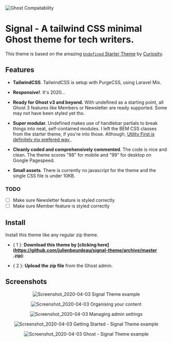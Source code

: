 ![Ghost Compatability](http://img.shields.io/badge/Compatible%20with%20Ghost-v3%20+-brightgreen.svg)

Signal - A tailwind CSS minimal Ghost theme for tech writers.
=======================================================

This theme is based on the amazing [`Undefined` Starter Theme](https://github.com/curiositry/undefined-ghost-theme
) by [Curiosity](https://creativemarket.com/Curiositry).

## Features

- **TailwindCSS**. TailwindCSS is setup with PurgeCSS, using Laravel Mix.

- **Responsive!**. It's 2020...

- **Ready for Ghost v3 and beyond.** With undefined as a starting point, all Ghost 3 features like Members or Newsletter
 are ready supported. Some may not have been styled yet tho.

- **Super modular.** Undefined makes use of handlebar partials to break things into neat, self-contained modules. I
 left the BEM CSS classes from the starter theme, if you're into those. Although, [Utility First is definitely my
  prefered way
 ](https://frontstuff.io/in-defense-of-utility-first-css).

- **Cleanly coded and comprehensively commented**. The code is nice and clean. The theme scores "98" for mobile and 
"99" for desktop on Google Pagespeed.


- **Small assets**. There is currently no javascript for the theme and the single CSS file is under 10KB.

### TODO

- [ ] Make sure Newsletter feature is styled correctly
- [ ] Make sure Member feature is styled correctly

## Install

Install this theme like any regular zip theme.

- { 1 }: **Download this theme by [clicking here](https://github.com/julienbourdeau/signal-theme/archive/master
.zip)**:

- { 2 }: **Upload the zip file** from the Ghost admin.


## Screenshots

<div style="text-align: center;">

![Screenshot_2020-04-03 Signal Theme example](https://user-images.githubusercontent.com/1525636/78338671-7a41db00-7593-11ea-9796-9e35bc95c219.png)

![Screenshot_2020-04-03 Organising your content](https://user-images.githubusercontent.com/1525636/78339244-75315b80-7594-11ea-82a7-f881b92b15da.png)

![Screenshot_2020-04-03 Managing admin settings](https://user-images.githubusercontent.com/1525636/78339257-78c4e280-7594-11ea-8cf7-a9409822d311.png)

![Screenshot_2020-04-03 Getting Started - Signal Theme example](https://user-images.githubusercontent.com/1525636/78339285-85493b00-7594-11ea-95b0-673cb0ffa20b.png)

![Screenshot_2020-04-03 Ghost - Signal Theme example](https://user-images.githubusercontent.com/1525636/78339297-87ab9500-7594-11ea-92f3-6c40ab6d0d42.png)

</div>
